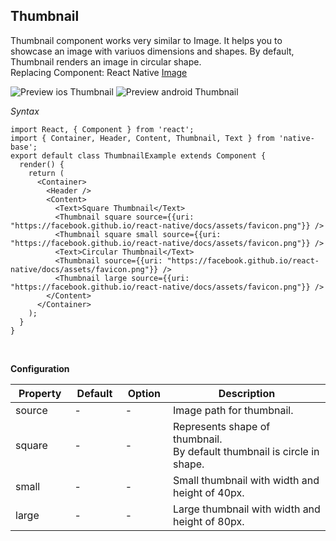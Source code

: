 ## Thumbnail

Thumbnail component works very similar to Image. It helps you to showcase an image with variuos dimensions and shapes. By default, Thumbnail renders an image in circular shape.<br />
Replacing Component: React Native [Image](https://facebook.github.io/react-native/docs/image.html)

![Preview ios Thumbnail](https://github.com/GeekyAnts/NativeBase-KitchenSink/raw/v2.2.0/screenshots/ios/thumbnail.png)
![Preview android Thumbnail](https://github.com/GeekyAnts/NativeBase-KitchenSink/raw/v2.2.0/screenshots/android/thumbnail.png)

*Syntax*

<pre class="line-numbers"><code class="language-jsx">import React, { Component } from 'react';
import { Container, Header, Content, Thumbnail, Text } from 'native-base';
export default class ThumbnailExample extends Component {
  render() {
    return (
      &lt;Container>
        &lt;Header />
        &lt;Content>
          &lt;Text>Square Thumbnail&lt;/Text>
          &lt;Thumbnail square source=&#123;{uri: "https://facebook.github.io/react-native/docs/assets/favicon.png"}} />
          &lt;Thumbnail square small source=&#123;{uri: "https://facebook.github.io/react-native/docs/assets/favicon.png"}} />
          &lt;Text>Circular Thumbnail&lt;/Text>
          &lt;Thumbnail source=&#123;{uri: "https://facebook.github.io/react-native/docs/assets/favicon.png"}} />
          &lt;Thumbnail large source=&#123;{uri: "https://facebook.github.io/react-native/docs/assets/favicon.png"}} />
        &lt;/Content>
      &lt;/Container>
    );
  }
}</code></pre><br />


**Configuration**
<table class="table table-bordered">
        <thead>
            <tr>
                <th>Property</th>
                <th>Default</th>
                <th>Option</th>
                <th width="50%">Description</th>
            </tr>
        </thead>
        <tbody>
            <tr>
                <td>source</td>
                <td> - </td>
                <td> - </td>
                <td>Image path for thumbnail.</td>
            </tr>
            <tr>
                <td>square</td>
                <td> - </td>
                <td> - </td>
                <td>
                    Represents shape of thumbnail.<br />
                    By default thumbnail is circle in shape.
                </td>
            </tr>
            <tr>
                <td>small</td>
                <td> - </td>
                <td> - </td>
                <td>Small thumbnail with width and height of 40px.</td>
            </tr>
            <tr>
                <td>large</td>
                <td> - </td>
                <td> - </td>
                <td>Large thumbnail with width and height of 80px.</td>
            </tr>
        </tbody>
    </table><br />
